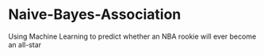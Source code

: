 # Naive-Bayes-Association
Using Machine Learning to predict whether an NBA rookie will ever become an all-star
